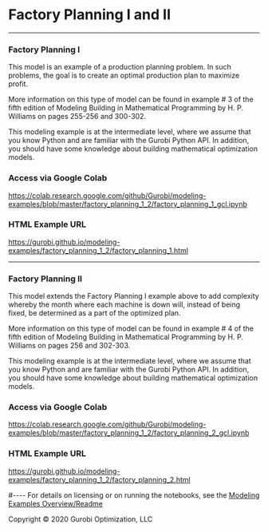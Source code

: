 # Factory Planning I and II

---
### Factory Planning I
This model is an example of a production planning problem. In such problems, the goal is to create an 
optimal production plan to maximize profit.

More information on this type of model can be found in example # 3 of the fifth edition of Modeling 
Building in Mathematical Programming by H. P. Williams on pages 255-256 and 300-302.

This modeling example is at the intermediate level, where we assume that you know Python and are familiar with 
the Gurobi Python API. In addition, you should have some knowledge about building mathematical optimization models.

### Access via Google Colab

https://colab.research.google.com/github/Gurobi/modeling-examples/blob/master/factory_planning_1_2/factory_planning_1_gcl.ipynb

### HTML Example URL

https://gurobi.github.io/modeling-examples/factory_planning_1_2/factory_planning_1.html

---
### Factory Planning II
This model extends the Factory Planning I example above to add complexity whereby the month where each machine is 
down will, instead of being fixed, be determined as a part of the optimized plan.

More information on this type of model can be found in example # 4 of the fifth edition of Modeling Building in 
Mathematical Programming by H. P. Williams on pages 256 and 302-303.

This modeling example is at the intermediate level, where we assume that you know Python and are familiar with 
the Gurobi Python API. In addition, you should have some knowledge about building mathematical optimization models.

### Access via Google Colab

https://colab.research.google.com/github/Gurobi/modeling-examples/blob/master/factory_planning_1_2/factory_planning_2_gcl.ipynb

### HTML Example URL

https://gurobi.github.io/modeling-examples/factory_planning_1_2/factory_planning_2.html



#----
For details on licensing or on running the notebooks, see the [Modeling Examples Overview/Readme](https://github.com/Gurobi/modeling-examples/)

Copyright © 2020 Gurobi Optimization, LLC

